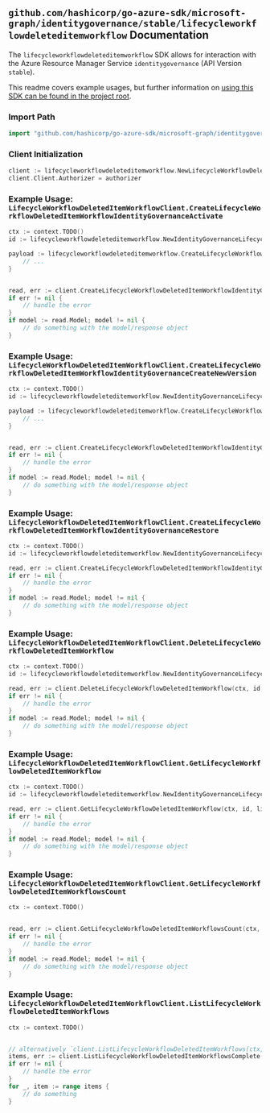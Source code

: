 
## `github.com/hashicorp/go-azure-sdk/microsoft-graph/identitygovernance/stable/lifecycleworkflowdeleteditemworkflow` Documentation

The `lifecycleworkflowdeleteditemworkflow` SDK allows for interaction with the Azure Resource Manager Service `identitygovernance` (API Version `stable`).

This readme covers example usages, but further information on [using this SDK can be found in the project root](https://github.com/hashicorp/go-azure-sdk/tree/main/docs).

### Import Path

```go
import "github.com/hashicorp/go-azure-sdk/microsoft-graph/identitygovernance/stable/lifecycleworkflowdeleteditemworkflow"
```


### Client Initialization

```go
client := lifecycleworkflowdeleteditemworkflow.NewLifecycleWorkflowDeletedItemWorkflowClientWithBaseURI("https://management.azure.com")
client.Client.Authorizer = authorizer
```


### Example Usage: `LifecycleWorkflowDeletedItemWorkflowClient.CreateLifecycleWorkflowDeletedItemWorkflowIdentityGovernanceActivate`

```go
ctx := context.TODO()
id := lifecycleworkflowdeleteditemworkflow.NewIdentityGovernanceLifecycleWorkflowDeletedItemWorkflowID("workflowIdValue")

payload := lifecycleworkflowdeleteditemworkflow.CreateLifecycleWorkflowDeletedItemWorkflowIdentityGovernanceActivateRequest{
	// ...
}


read, err := client.CreateLifecycleWorkflowDeletedItemWorkflowIdentityGovernanceActivate(ctx, id, payload)
if err != nil {
	// handle the error
}
if model := read.Model; model != nil {
	// do something with the model/response object
}
```


### Example Usage: `LifecycleWorkflowDeletedItemWorkflowClient.CreateLifecycleWorkflowDeletedItemWorkflowIdentityGovernanceCreateNewVersion`

```go
ctx := context.TODO()
id := lifecycleworkflowdeleteditemworkflow.NewIdentityGovernanceLifecycleWorkflowDeletedItemWorkflowID("workflowIdValue")

payload := lifecycleworkflowdeleteditemworkflow.CreateLifecycleWorkflowDeletedItemWorkflowIdentityGovernanceCreateNewVersionRequest{
	// ...
}


read, err := client.CreateLifecycleWorkflowDeletedItemWorkflowIdentityGovernanceCreateNewVersion(ctx, id, payload)
if err != nil {
	// handle the error
}
if model := read.Model; model != nil {
	// do something with the model/response object
}
```


### Example Usage: `LifecycleWorkflowDeletedItemWorkflowClient.CreateLifecycleWorkflowDeletedItemWorkflowIdentityGovernanceRestore`

```go
ctx := context.TODO()
id := lifecycleworkflowdeleteditemworkflow.NewIdentityGovernanceLifecycleWorkflowDeletedItemWorkflowID("workflowIdValue")

read, err := client.CreateLifecycleWorkflowDeletedItemWorkflowIdentityGovernanceRestore(ctx, id)
if err != nil {
	// handle the error
}
if model := read.Model; model != nil {
	// do something with the model/response object
}
```


### Example Usage: `LifecycleWorkflowDeletedItemWorkflowClient.DeleteLifecycleWorkflowDeletedItemWorkflow`

```go
ctx := context.TODO()
id := lifecycleworkflowdeleteditemworkflow.NewIdentityGovernanceLifecycleWorkflowDeletedItemWorkflowID("workflowIdValue")

read, err := client.DeleteLifecycleWorkflowDeletedItemWorkflow(ctx, id, lifecycleworkflowdeleteditemworkflow.DefaultDeleteLifecycleWorkflowDeletedItemWorkflowOperationOptions())
if err != nil {
	// handle the error
}
if model := read.Model; model != nil {
	// do something with the model/response object
}
```


### Example Usage: `LifecycleWorkflowDeletedItemWorkflowClient.GetLifecycleWorkflowDeletedItemWorkflow`

```go
ctx := context.TODO()
id := lifecycleworkflowdeleteditemworkflow.NewIdentityGovernanceLifecycleWorkflowDeletedItemWorkflowID("workflowIdValue")

read, err := client.GetLifecycleWorkflowDeletedItemWorkflow(ctx, id, lifecycleworkflowdeleteditemworkflow.DefaultGetLifecycleWorkflowDeletedItemWorkflowOperationOptions())
if err != nil {
	// handle the error
}
if model := read.Model; model != nil {
	// do something with the model/response object
}
```


### Example Usage: `LifecycleWorkflowDeletedItemWorkflowClient.GetLifecycleWorkflowDeletedItemWorkflowsCount`

```go
ctx := context.TODO()


read, err := client.GetLifecycleWorkflowDeletedItemWorkflowsCount(ctx, lifecycleworkflowdeleteditemworkflow.DefaultGetLifecycleWorkflowDeletedItemWorkflowsCountOperationOptions())
if err != nil {
	// handle the error
}
if model := read.Model; model != nil {
	// do something with the model/response object
}
```


### Example Usage: `LifecycleWorkflowDeletedItemWorkflowClient.ListLifecycleWorkflowDeletedItemWorkflows`

```go
ctx := context.TODO()


// alternatively `client.ListLifecycleWorkflowDeletedItemWorkflows(ctx, lifecycleworkflowdeleteditemworkflow.DefaultListLifecycleWorkflowDeletedItemWorkflowsOperationOptions())` can be used to do batched pagination
items, err := client.ListLifecycleWorkflowDeletedItemWorkflowsComplete(ctx, lifecycleworkflowdeleteditemworkflow.DefaultListLifecycleWorkflowDeletedItemWorkflowsOperationOptions())
if err != nil {
	// handle the error
}
for _, item := range items {
	// do something
}
```
